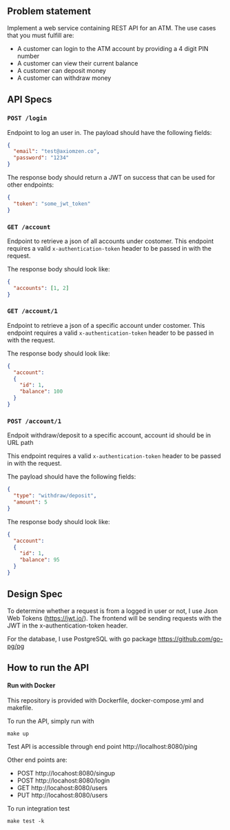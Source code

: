 ## Problem statement

Implement a web service containing REST API for an ATM. The use cases that you must fulfill are:
- A customer can login to the ATM account by providing a 4 digit PIN number
- A customer can view their current balance
- A customer can deposit money
- A customer can withdraw money

## API Specs

### `POST /login`
Endpoint to log an user in. The payload should have the following fields:

```json
{
  "email": "test@axiomzen.co",
  "password": "1234"
}
```

The response body should return a JWT on success that can be used for other endpoints:

```json
{
  "token": "some_jwt_token"
}
```

### `GET /account`
Endpoint to retrieve a json of all accounts under costomer. This endpoint requires a valid `x-authentication-token` header to be passed in with the request.

The response body should look like:
```json
{
  "accounts": [1, 2]
}
```

### `GET /account/1`
Endpoint to retrieve a json of a specific account under costomer. This endpoint requires a valid `x-authentication-token` header to be passed in with the request.

The response body should look like:
```json
{
  "account": 
  {
    "id": 1,
    "balance": 100
  }
}
```

### `POST /account/1`
Endpoit withdraw/deposit to a specific account, account id should be in URL path

This endpoint requires a valid `x-authentication-token` header to be passed in with the request.

The payload should have the following fields:

```json
{
  "type": "withdraw/deposit",
  "amount": 5
}
```

The response body should look like:
```json
{
  "account": 
  {
    "id": 1,
    "balance": 95
  }
}
```

## Design Spec

To determine whether a request is from a logged in user or not, I use Json Web Tokens (https://jwt.io/). The frontend will be sending requests with the JWT in the x-authentication-token header.

For the database, I use PostgreSQL with go package https://github.com/go-pg/pg

## How to run the API

#### Run with Docker
This repository is provided with Dockerfile, docker-compose.yml and makefile. 

To run the API, simply run with
```
make up
```
Test API is accessible through end point
http://localhost:8080/ping

Other end points are:
- POST http://locahost:8080/singup
- POST http://locahost:8080/login
- GET http://locahost:8080/users
- PUT http://locahost:8080/users

To run integration test
```
make test -k
```